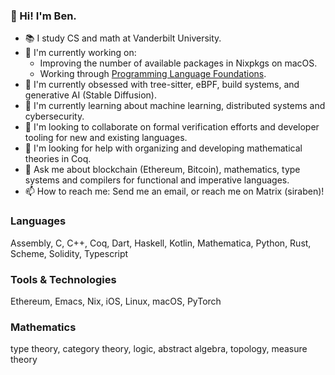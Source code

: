### 👋 Hi! I'm Ben.
- 📚 I study CS and math at Vanderbilt University.
- 🔭 I'm currently working on:
  - Improving the number of available packages in Nixpkgs on macOS.
  - Working through [Programming Language Foundations](https://softwarefoundations.cis.upenn.edu/plf-current/index.html).
- 🥰 I'm currently obsessed with tree-sitter, eBPF, build systems, and generative AI (Stable Diffusion).
- 🌱 I'm currently learning about machine learning, distributed systems and cybersecurity.
- 🙌 I'm looking to collaborate on formal verification efforts and developer tooling for new and existing languages.
- 🤔 I'm looking for help with organizing and developing mathematical theories in Coq.
- 💬 Ask me about blockchain (Ethereum, Bitcoin), mathematics, type systems and compilers for functional and imperative languages.
- 📫 How to reach me: Send me an email, or reach me on Matrix (siraben)!

### Languages

Assembly, C, C++, Coq, Dart, Haskell, Kotlin, Mathematica, Python, Rust, Scheme, Solidity, Typescript

### Tools & Technologies

Ethereum, Emacs, Nix, iOS, Linux, macOS, PyTorch

### Mathematics

type theory, category theory, logic, abstract algebra, topology, measure theory
